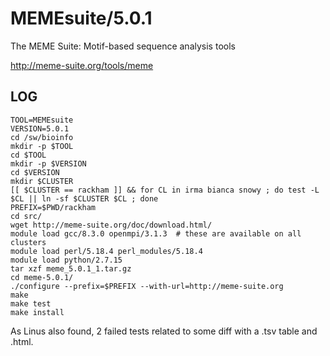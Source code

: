 MEMEsuite/5.0.1
===============

The MEME Suite: Motif-based sequence analysis tools


<http://meme-suite.org/tools/meme>


LOG
---

    TOOL=MEMEsuite
    VERSION=5.0.1
    cd /sw/bioinfo
    mkdir -p $TOOL
    cd $TOOL
    mkdir -p $VERSION
    cd $VERSION
    mkdir $CLUSTER
    [[ $CLUSTER == rackham ]] && for CL in irma bianca snowy ; do test -L $CL || ln -sf $CLUSTER $CL ; done
    PREFIX=$PWD/rackham
    cd src/
    wget http://meme-suite.org/doc/download.html/
    module load gcc/8.3.0 openmpi/3.1.3  # these are available on all clusters
    module load perl/5.18.4 perl_modules/5.18.4
    module load python/2.7.15
    tar xzf meme_5.0.1_1.tar.gz 
    cd meme-5.0.1/
    ./configure --prefix=$PREFIX --with-url=http://meme-suite.org
    make
    make test
    make install

As Linus also found, 2 failed tests related to some diff with a .tsv table and .html.

